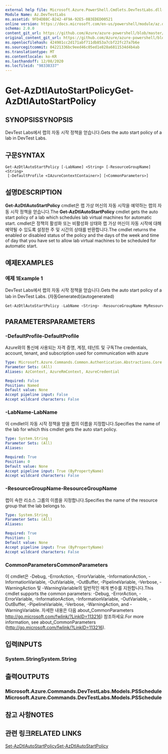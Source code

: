 ```yaml
---
external help file: Microsoft.Azure.PowerShell.Cmdlets.DevTestLabs.dll-Help.xml
Module Name: Az.DevTestLabs
ms.assetid: 9FD4DB8C-B242-4F9A-92E5-0B3EDED00521
online version: https://docs.microsoft.com/en-us/powershell/module/az.devtestlabs/get-azdtlautostartpolicy
schema: 2.0.0
content_git_url: https://github.com/Azure/azure-powershell/blob/master/src/DevTestLabs/DevTestLabs/help/Get-AzDtlAutoStartPolicy.md
original_content_git_url: https://github.com/Azure/azure-powershell/blob/master/src/DevTestLabs/DevTestLabs/help/Get-AzDtlAutoStartPolicy.md
ms.openlocfilehash: 424981cc2d171abf711db853a7cbf22fc27a7b6e
ms.sourcegitcommit: 04221336bc9eed46c05ed1e828a6811534d4b4ab
ms.translationtype: MT
ms.contentlocale: ko-KR
ms.lasthandoff: 12/08/2020
ms.locfileid: "98338337"
---
```

# <span data-ttu-id="49f22-101">Get-AzDtlAutoStartPolicy</span><span class="sxs-lookup"><span data-stu-id="49f22-101">Get-AzDtlAutoStartPolicy</span></span>

## <span data-ttu-id="49f22-102">SYNOPSIS</span><span class="sxs-lookup"><span data-stu-id="49f22-102">SYNOPSIS</span></span>
<span data-ttu-id="49f22-103">DevTest Labs에서 랩의 자동 시작 정책을 얻습니다.</span><span class="sxs-lookup"><span data-stu-id="49f22-103">Gets the auto start policy of a lab in DevTest Labs.</span></span>

## <span data-ttu-id="49f22-104">구문</span><span class="sxs-lookup"><span data-stu-id="49f22-104">SYNTAX</span></span>

```
Get-AzDtlAutoStartPolicy [-LabName] <String> [-ResourceGroupName] <String>
 [-DefaultProfile <IAzureContextContainer>] [<CommonParameters>]
```

## <span data-ttu-id="49f22-105">설명</span><span class="sxs-lookup"><span data-stu-id="49f22-105">DESCRIPTION</span></span>
<span data-ttu-id="49f22-106">**Get-AzDtlAutoStartPolicy** cmdlet은 랩 가상 머신의 자동 시작을 예약하는 랩의 자동 시작 정책을 얻습니다.</span><span class="sxs-lookup"><span data-stu-id="49f22-106">The **Get-AzDtlAutoStartPolicy** cmdlet gets the auto start policy of a lab which schedules lab virtual machines for automatic start.</span></span>
<span data-ttu-id="49f22-107">cmdlet은 정책의 활성화 또는 비활성화 상태와 랩 가상 머신이 자동 시작에 대해 예약될 수 있도록 설정한 주 및 시간의 상태를 반환합니다.</span><span class="sxs-lookup"><span data-stu-id="49f22-107">The cmdlet returns the enabled or disabled status of the policy and the days of the week and time of day that you have set to allow lab virtual machines to be scheduled for automatic start.</span></span>

## <span data-ttu-id="49f22-108">예제</span><span class="sxs-lookup"><span data-stu-id="49f22-108">EXAMPLES</span></span>

### <span data-ttu-id="49f22-109">예제 1</span><span class="sxs-lookup"><span data-stu-id="49f22-109">Example 1</span></span>

<span data-ttu-id="49f22-110">DevTest Labs에서 랩의 자동 시작 정책을 얻습니다.</span><span class="sxs-lookup"><span data-stu-id="49f22-110">Gets the auto start policy of a lab in DevTest Labs.</span></span> <span data-ttu-id="49f22-111">(자동Generated)</span><span class="sxs-lookup"><span data-stu-id="49f22-111">(autogenerated)</span></span>

```powershell <!-- Aladdin Generated Example --> 
Get-AzDtlAutoStartPolicy -LabName <String> -ResourceGroupName MyResourceGroup
```

## <span data-ttu-id="49f22-112">PARAMETERS</span><span class="sxs-lookup"><span data-stu-id="49f22-112">PARAMETERS</span></span>

### <span data-ttu-id="49f22-113">-DefaultProfile</span><span class="sxs-lookup"><span data-stu-id="49f22-113">-DefaultProfile</span></span>
<span data-ttu-id="49f22-114">Azure와의 통신에 사용되는 자격 증명, 계정, 테넌트 및 구독</span><span class="sxs-lookup"><span data-stu-id="49f22-114">The credentials, account, tenant, and subscription used for communication with azure</span></span>

```yaml
Type: Microsoft.Azure.Commands.Common.Authentication.Abstractions.Core.IAzureContextContainer
Parameter Sets: (All)
Aliases: AzContext, AzureRmContext, AzureCredential

Required: False
Position: Named
Default value: None
Accept pipeline input: False
Accept wildcard characters: False
```

### <span data-ttu-id="49f22-115">-LabName</span><span class="sxs-lookup"><span data-stu-id="49f22-115">-LabName</span></span>
<span data-ttu-id="49f22-116">이 cmdlet이 자동 시작 정책을 받을 랩의 이름을 지정합니다.</span><span class="sxs-lookup"><span data-stu-id="49f22-116">Specifies the name of the lab for which this cmdlet gets the auto start policy.</span></span>

```yaml
Type: System.String
Parameter Sets: (All)
Aliases:

Required: True
Position: 0
Default value: None
Accept pipeline input: True (ByPropertyName)
Accept wildcard characters: False
```

### <span data-ttu-id="49f22-117">-ResourceGroupName</span><span class="sxs-lookup"><span data-stu-id="49f22-117">-ResourceGroupName</span></span>
<span data-ttu-id="49f22-118">랩이 속한 리소스 그룹의 이름을 지정합니다.</span><span class="sxs-lookup"><span data-stu-id="49f22-118">Specifies the name of the resource group that the lab belongs to.</span></span>

```yaml
Type: System.String
Parameter Sets: (All)
Aliases:

Required: True
Position: 1
Default value: None
Accept pipeline input: True (ByPropertyName)
Accept wildcard characters: False
```

### <span data-ttu-id="49f22-119">CommonParameters</span><span class="sxs-lookup"><span data-stu-id="49f22-119">CommonParameters</span></span>
<span data-ttu-id="49f22-120">이 cmdlet은 -Debug, -ErrorAction, -ErrorVariable, -InformationAction, -InformationVariable, -OutVariable, -OutBuffer, -PipelineVariable, -Verbose, -WarningAction 및 -WarningVariable의 일반적인 매개 변수를 지원합니다.</span><span class="sxs-lookup"><span data-stu-id="49f22-120">This cmdlet supports the common parameters: -Debug, -ErrorAction, -ErrorVariable, -InformationAction, -InformationVariable, -OutVariable, -OutBuffer, -PipelineVariable, -Verbose, -WarningAction, and -WarningVariable.</span></span> <span data-ttu-id="49f22-121">자세한 내용은 다음 about_CommonParameters http://go.microsoft.com/fwlink/?LinkID=113216) 참조하세요.</span><span class="sxs-lookup"><span data-stu-id="49f22-121">For more information, see about_CommonParameters (http://go.microsoft.com/fwlink/?LinkID=113216).</span></span>

## <span data-ttu-id="49f22-122">입력</span><span class="sxs-lookup"><span data-stu-id="49f22-122">INPUTS</span></span>

### <span data-ttu-id="49f22-123">System.String</span><span class="sxs-lookup"><span data-stu-id="49f22-123">System.String</span></span>

## <span data-ttu-id="49f22-124">출력</span><span class="sxs-lookup"><span data-stu-id="49f22-124">OUTPUTS</span></span>

### <span data-ttu-id="49f22-125">Microsoft.Azure.Commands.DevTestLabs.Models.PSSchedule</span><span class="sxs-lookup"><span data-stu-id="49f22-125">Microsoft.Azure.Commands.DevTestLabs.Models.PSSchedule</span></span>

## <span data-ttu-id="49f22-126">참고 사항</span><span class="sxs-lookup"><span data-stu-id="49f22-126">NOTES</span></span>

## <span data-ttu-id="49f22-127">관련 링크</span><span class="sxs-lookup"><span data-stu-id="49f22-127">RELATED LINKS</span></span>

[<span data-ttu-id="49f22-128">Set-AzDtlAutoStartPolicy</span><span class="sxs-lookup"><span data-stu-id="49f22-128">Set-AzDtlAutoStartPolicy</span></span>](./Set-AzDtlAutoStartPolicy.md)


